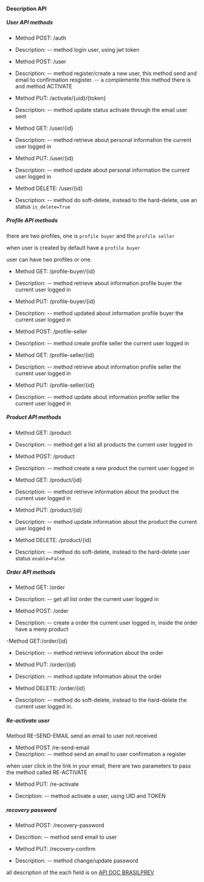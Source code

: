 #### Description API

##### User API methods

-   Method POST: /auth
-   Description:
    -- method login user, using jwt token

-   Method POST: /user
-   Description:
    -- method register/create a new user, this method send and email to confirmation resgister.
    -- a complemente this method there is and method ACTIVATE

-   Method PUT: /activate/{uid}/{token}
-   Description:
    -- method update status activate through the email user sent

-   Method GET: /user/{id}
-   Description:
    -- method retrieve about personal information the current user logged in

-   Method PUT: /user/{id}
-   Description:
    -- method update about personal information the current user logged in

-   Method DELETE: /user/{id}
-   Description:
    -- method do soft-delete, instead to the hard-delete, use an status `is_delete=True`

##### Profile API methods

there are two profiles, one is `profile buyer` and the `profile seller`

when user is created by default have a `profile buyer`

user can have two profiles or one.

-   Method GET: /profile-buyer/{id}
-   Description:
    -- method retrieve about information profile buyer the current user logged in

-   Method PUT: /profile-buyer/{id}
-   Descirption:
    -- method updated about information profile buyer the current user logged in

-   Method POST: /profile-seller
-   Description:
    -- method create profile seller the current user logged in

-   Method GET: /profile-seller/{id}
-   Description:
    -- method retrieve about information profile seller the current user logged in

-   Method PUT: /profile-seller/{id}
-   Description:
    -- method update about information profile seller the current user logged in

##### Product API methods

-   Method GET: /product
-   Description:
    -- method get a list all products the current user logged in

-   Method POST: /product
-   Description:
    -- method create a new product the current user logged in

-   Method GET: /product/{id}
-   Description:
    -- method retrieve information about the product the current user logged in

-   Method PUT: /product/{id}
-   Description:
    -- method update information about the product the current user logged in

-   Method DELETE: /product/{id}
-   Description:
    -- method do soft-delete, instead to the hard-delete user status `enable=False`

##### Order API methods

-   Method GET: /order
-   Description:
    -- get all list order the current user logged in

-   Method POST: /order
-   Description:
    -- create a order the current user logged in, inside the order have a meny product

-Method GET:/order/{id}

-   Description:
    -- method retrieve information about the order

-   Method PUT: /order/{id}
-   Description:
    -- method update information about the order

-   Method DELETE: /order/{id}
-   Description:
    -- method do soft-delete, instead to the hard-delete the current user logged in.

##### Re-activate user

Method RE-SEND-EMAIL send an email to user not received

-   Method POST /re-send-email
-   Description:
    -- method send an email to user confirmation a register

when user click in the link in your email, there are two parameters to pass the method called RE-ACTIVATE

-   Method PUT: /re-activate

-   Decription:
    -- method activate a user, using UID and TOKEN

##### recovery password

-   Method POST: /recovery-password
-   Descrition:
    -- method send email to user

-   Method PUT: /recovery-confirm
-   Description:
    -- method change/update password

all description of the each field is on [API DOC BRASILPREV ](http://3.87.243.115:1337/api/v1/brasilprev/)
